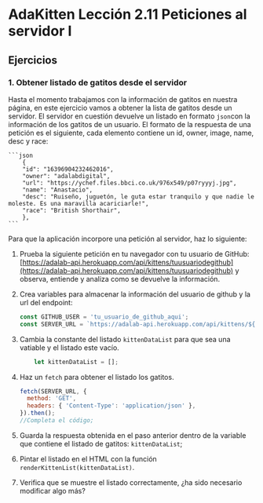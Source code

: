# AdaKitten Lección 2.11 Peticiones al servidor I

## Ejercicios

### 1. Obtener listado de gatitos desde el servidor

Hasta el momento trabajamos con la información de gatitos en nuestra página, en este ejercicio vamos
a obtener la lista de gatitos desde un servidor. El servidor en cuestión devuelve un listado en formato `json`con la información de los gatitos de un usuario. El formato de la respuesta de una petición es el siguiente, cada elemento contiene un id, owner, image, name, desc y race:

    ```json
        {
        "id": "16396904232462016",
        "owner": "adalabdigital",
        "url": "https://ychef.files.bbci.co.uk/976x549/p07ryyyj.jpg",
        "name": "Anastacio",
        "desc": "Ruiseño, juguetón, le guta estar tranquilo y que nadie le moleste. Es una maravilla acariciarle!",
        "race": "British Shorthair",
        },
    ```

Para que la aplicación incorpore una petición al servidor, haz lo siguiente:

1. Prueba la siguiente petición en tu navegador con tu usuario de GitHub: [https://adalab-api.herokuapp.com/api/kittens/tuusuariodegithub](https://adalab-api.herokuapp.com/api/kittens/tuusuariodegithub) y observa, entiende y analiza como se devuelve la información.
2. Crea variables para almacenar la información del usuario de github y la url del endpoint:

    ```js
    const GITHUB_USER = 'tu_usuario_de_github_aqui';
    const SERVER_URL = `https://adalab-api.herokuapp.com/api/kittens/${GITHUB_USER}`;
    ```

3. Cambia la constante del listado `kittenDataList` para que sea una vatiable y el listado este vacío. 
    ```js
        let kittenDataList = []; 
    ```
4. Haz un `fetch` para obtener el listado los gatitos.

    ```js
    fetch(SERVER_URL, {
      method: 'GET',
      headers: { 'Content-Type': 'application/json' },
    }).then();
    //Completa el código;
    ```

5. Guarda la respuesta obtenida en el paso anterior dentro de la variable que contiene el listado de gatitos: `kittenDataList`;
6. Pintar el listado en el HTML con la función `renderKittenList(kittenDataList)`.
7. Verifica que se muestre el listado correctamente, ¿ha sido necesario modificar algo más?
